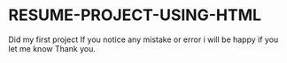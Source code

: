 # RESUME-PROJECT-USING-HTML 
Did my first project 
If you notice any mistake or error i will be happy if you let me know 
Thank you.
